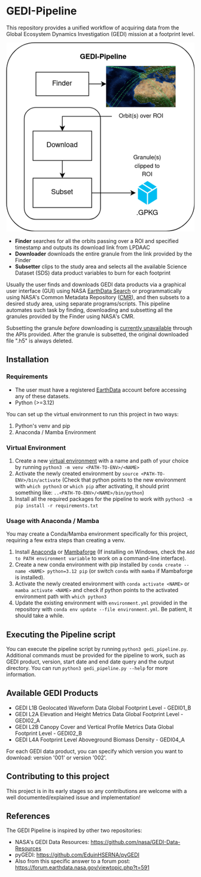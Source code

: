 # GEDI-Pipeline

This repository provides a unified workflow of acquiring data from the Global Ecosystem Dynamics Investigation (GEDI) mission at a footprint level.

<img src="https://github.com/leonelluiscorado/GEDI-Pipeline/blob/main/pipeline/docs/img/gedi-pipeline.png" alt="GEDI Pipeline" width="600"/>


- **Finder** searches for all the orbits passing over a ROI and specified timestamp and outputs its download link from LPDAAC
- **Downloader** downloads the entire granule from the link provided by the Finder
- **Subsetter** clips to the study area and selects all the available Science Dataset (SDS) data product variables to burn for each footprint

Usually the user finds and downloads GEDI data products via a graphical user interface (GUI) using NASA [EarthData Search](https://search.earthdata.nasa.gov) or programmatically using NASA's Common Metadata Repository ([CMR](https://cmr.earthdata.nasa.gov/search/site/docs/search/api.html)), and then subsets to a desired study area, using separate programs/scripts. This pipeline automates such task by finding, downloading and subsetting all the granules provided by the Finder using NASA's CMR.

Subsetting the granule _before_ downloading is [currently unavailable](https://forum.earthdata.nasa.gov/viewtopic.php?t=2775) through the APIs provided. After the granule is subsetted, the original downloaded file ".h5" is always deleted.

## Installation

### Requirements
-  The user must have a registered [EarthData](https://www.earthdata.nasa.gov/eosdis/science-system-description/eosdis-components/earthdata-login) account before accessing any of these datasets.
-  Python (>=3.12)

You can set up the virtual environment to run this project in two ways:
1. Python's venv and pip
2. Anaconda / Mamba Environment

### Virtual Environment

1. Create a new [virtual environment](https://packaging.python.org/en/latest/guides/installing-using-pip-and-virtual-environments/) with a name and path of your choice by running `python3 -m venv <PATH-TO-ENV>/<NAME>`
2. Activate the newly created environment by `source <PATH-TO-ENV>/bin/activate` (Check that python points to the new environment with `which python3` or `which pip` after activating, it should print something like: `..<PATH-TO-ENV>/<NAME>/bin/python`)
3. Install all the required packages for the pipeline to work with `python3 -m pip install -r requirements.txt`

### Usage with Anaconda / Mamba

You may create a Conda/Mamba environment specifically for this project, requiring a few extra steps than creating a venv.
1. Install [Anaconda](https://docs.anaconda.com/free/anaconda/install/) or [Mambaforge](https://github.com/conda-forge/miniforge#mambaforge) (If installing on Windows, check the `Add to PATH environment variable` to work on a command-line interface).
2. Create a new conda environment with pip installed by `conda create --name <NAME> python=3.12 pip` (or switch `conda` with `mamba` if Mambaforge is installed).
3. Activate the newly created environment with `conda activate <NAME>` or `mamba activate <NAME>` and check if python points to the activated environment path with `which python3`
4. Update the existing environment with `environment.yml` provided in the repository with `conda env update --file environment.yml`. Be patient, it should take a while.

## Executing the Pipeline script

You can execute the pipeline script by running `python3 gedi_pipeline.py`. Additional commands must be provided for the pipeline to work, such as GEDI product, version, start date and end date query and the output directory. You can run `python3 gedi_pipeline.py --help` for more information.

## Available GEDI Products

- GEDI L1B Geolocated Waveform Data Global Footprint Level - GEDI01_B
- GEDI L2A Elevation and Height Metrics Data Global Footprint Level - GEDI02_A
- GEDI L2B Canopy Cover and Vertical Profile Metrics Data Global Footprint Level - GEDI02_B
- GEDI L4A Footprint Level Aboveground Biomass Density - GEDI04_A

For each GEDI data product, you can specify which version you want to download: version '001' or version '002'.

## Contributing to this project

This project is in its early stages so any contributions are welcome with a well documented/explained issue and implementation!

## References

The GEDI Pipeline is inspired by other two repositories:
- NASA's GEDI Data Resources: https://github.com/nasa/GEDI-Data-Resources
- pyGEDI: https://github.com/EduinHSERNA/pyGEDI
- Also from this specific answer to a forum post: https://forum.earthdata.nasa.gov/viewtopic.php?t=591